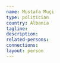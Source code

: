 ```yaml
---
name: Mustafa Muçi
type: politician
country: Albania
tagline:
description:
related-persons:
connections:
layout: person
---
```


